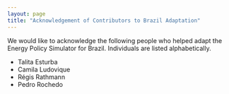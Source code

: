 ```yaml
---
layout: page
title: "Acknowledgement of Contributors to Brazil Adaptation"
---
```


We would like to acknowledge the following people who helped adapt the Energy Policy Simulator for Brazil.  Individuals are listed alphabetically.

* Talita Esturba
* Camila Ludovique
* Régis Rathmann
* Pedro Rochedo

